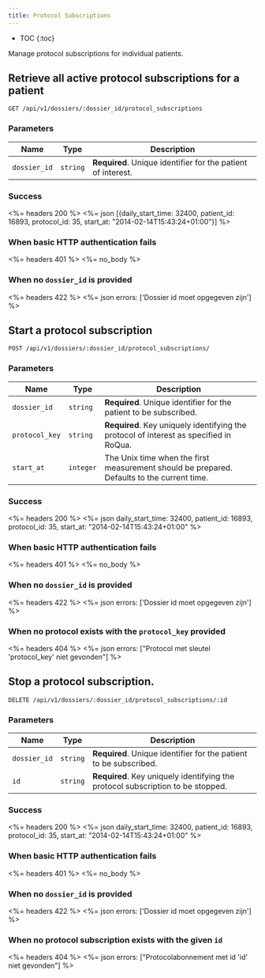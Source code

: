```yaml
---
title: Protocol Subscriptions
---
```


* TOC
{:toc}

Manage protocol subscriptions for individual patients.

## Retrieve all active protocol subscriptions for a patient

    GET /api/v1/dossiers/:dossier_id/protocol_subscriptions


### Parameters

Name | Type | Description
-----|------|--------------
`dossier_id`   | `string`  | **Required**. Unique identifier for the patient of interest.


### Success

<%= headers 200 %>
<%= json [{daily_start_time: 32400,
       patient_id:       16893,
       protocol_id:      35,
       start_at:         "2014-02-14T15:43:24+01:00"}]
%>


### When basic HTTP authentication fails

<%= headers 401 %>
<%= no_body %>


### When no `dossier_id` is provided

<%= headers 422 %>
<%= json errors: ['Dossier id moet opgegeven zijn'] %>


## Start a protocol subscription

    POST /api/v1/dossiers/:dossier_id/protocol_subscriptions/


### Parameters

Name | Type | Description
-----|------|--------------
`dossier_id`   | `string`  | **Required**. Unique identifier for the patient to be subscribed.
`protocol_key` | `string`  | **Required**. Key uniquely identifying the protocol of interest as specified in RoQua.
`start_at`     | `integer` | The Unix time when the first measurement should be prepared. Defaults to the current time.


### Success

<%= headers 200 %>
<%= json daily_start_time: 32400,
         patient_id:       16893,
         protocol_id:      35,
         start_at:         "2014-02-14T15:43:24+01:00"
%>


### When basic HTTP authentication fails

<%= headers 401 %>
<%= no_body %>


### When no `dossier_id` is provided

<%= headers 422 %>
<%= json errors: ['Dossier id moet opgegeven zijn'] %>


### When no protocol exists with the `protocol_key` provided

<%= headers 404 %>
<%= json errors: ["Protocol met sleutel 'protocol_key' niet gevonden"] %>


## Stop a protocol subscription.

    DELETE /api/v1/dossiers/:dossier_id/protocol_subscriptions/:id

### Parameters

Name | Type | Description
-----|------|--------------
`dossier_id`   | `string`  | **Required**. Unique identifier for the patient to be subscribed.
`id`           | `string`  | **Required**. Key uniquely identifying the protocol subscription to be stopped.


### Success

<%= headers 200 %>
<%= json daily_start_time: 32400,
         patient_id:       16893,
         protocol_id:      35,
         start_at:         "2014-02-14T15:43:24+01:00"
%>


### When basic HTTP authentication fails

<%= headers 401 %>
<%= no_body %>


### When no `dossier_id` is provided

<%= headers 422 %>
<%= json errors: ['Dossier id moet opgegeven zijn'] %>


### When no protocol subscription exists with the given `id`

<%= headers 404 %>
<%= json errors: ["Protocolabonnement met id 'id' niet gevonden"] %>


